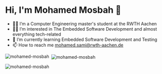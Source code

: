 # Hi, I'm Mohamed Mosbah 👋 

- 👨‍🎓 I’m a Computer Engineering master's student at the RWTH Aachen
- 👨‍💻 I’m interested in The Embedded Software Development and almost everything tech-related
- 🌱 I’m currently learning Embedded Software Development and Testing
- 📫 How to reach me mohamed.sami@rwth-aachen.de

<!---
mohamed-mosbah/mohamed-mosbah is a ✨ special ✨ repository because its `README.md` (this file) appears on your GitHub profile.
You can click the Preview link to take a look at your changes.
--->

<p><img align="left" src="https://github-readme-stats.vercel.app/api/top-langs?username=mohamed-mosbah&show_icons=true&locale=en&layout=compact" alt="mohamed-mosbah" /></p>

<p>&nbsp;<img align="center" src="https://github-readme-stats.vercel.app/api?username=mohamed-mosbah&show_icons=true&locale=en" alt="mohamed-mosbah" /></p>

<p><img align="center" src="https://github-readme-streak-stats.herokuapp.com/?user=mohamed-mosbah&" alt="mohamed-mosbah" /></p>
